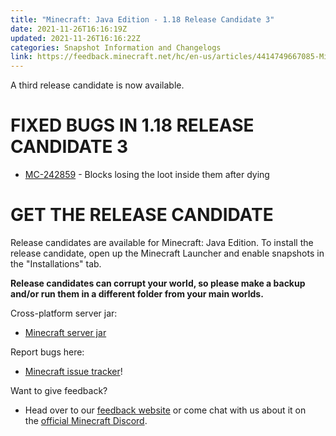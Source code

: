 ```yaml
---
title: "Minecraft: Java Edition - 1.18 Release Candidate 3"
date: 2021-11-26T16:16:19Z
updated: 2021-11-26T16:16:22Z
categories: Snapshot Information and Changelogs
link: https://feedback.minecraft.net/hc/en-us/articles/4414749667085-Minecraft-Java-Edition-1-18-Release-Candidate-3
---
```


A third release candidate is now available.

# FIXED BUGS IN 1.18 RELEASE CANDIDATE 3

- [MC-242859](https://bugs.mojang.com/browse/MC-242859) - Blocks losing the loot inside them after dying

# GET THE RELEASE CANDIDATE

Release candidates are available for Minecraft: Java Edition. To install the release candidate, open up the Minecraft Launcher and enable snapshots in the "Installations" tab.

**Release candidates can corrupt your world, so please make a backup and/or run them in a different folder from your main worlds.**

Cross-platform server jar:

- [Minecraft server jar](https://launcher.mojang.com/v1/objects/9a03d2c4ec2c737ce9d17a43d3774cdc0ea21030/server.jar)

Report bugs here:

- [Minecraft issue tracker](https://aka.ms/snapshotbugs?ref=blog)!

Want to give feedback?

- Head over to our [feedback website](https://aka.ms/snapshotfeedback) or come chat with us about it on the [official Minecraft Discord](https://discordapp.com/invite/minecraft).
